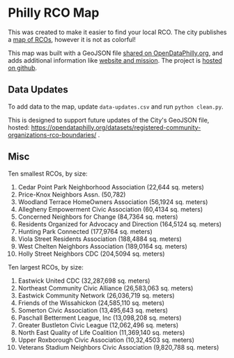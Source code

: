 # Philly RCO Map
This was created to make it easier to find your local RCO. The city publishes a <a href="https://openmaps.phila.gov/">map of RCOs</a>, however it is not as colorful! 

This map was built with a GeoJSON file <a href="https://opendataphilly.org/datasets/registered-community-organizations-rco-boundaries/">shared on OpenDataPhilly.org</a>, and adds additional information like <a href="https://github.com/acouch/philly-rco-map/blob/main/data-updates.csv">website and mission</a>. The project is <a href="https://github.com/acouch/philly-rco-map">hosted on github</a>.

## Data Updates

To add data to the map, update `data-updates.csv` and run `python clean.py`. 

This is designed to support future updates of the City's GeoJSON file, hosted: https://opendataphilly.org/datasets/registered-community-organizations-rco-boundaries/ .

## Misc

Ten smallest RCOs, by size:

1. Cedar Point Park Neighborhood Association (22,644 sq. meters)
1. Price-Knox Neighbors Assn. (50,782)
1. Woodland Terrace HomeOwners Association (56,1924 sq. meters)
1. Allegheny Empowerment Civic Association (60,4134 sq. meters)
1. Concerned Neighbors for Change (84,7364 sq. meters)
1. Residents Organized for Advocacy and Direction (164,5124 sq. meters)
1. Hunting Park Connected (177,9764 sq. meters)
1. Viola Street Residents Association (188,4884 sq. meters)
1. West Chelten Neighbors Association (189,0164 sq. meters)
1. Holly Street Neighbors CDC (204,5094 sq. meters)

Ten largest RCOs, by size:

1. Eastwick United CDC	(32,287,698 sq. meters)
1. Northeast Community Civic Alliance	(26,583,063 sq. meters)
1. Eastwick Community Network	(26,036,719 sq. meters)
1. Friends of the Wissahickon	(24,585,110 sq. meters)
1. Somerton Civic Association	(13,495,643 sq. meters)
1. Paschall Betterment League, Inc	(13,098,208 sq. meters)
1. Greater Bustleton Civic League	(12,062,496 sq. meters)
1. North East Quality of Life Coalition	(11,369,140 sq. meters)
1. Upper Roxborough Civic Association	(10,32,4503 sq. meters) 
1. Veterans Stadium Neighbors Civic Association	(9,820,788 sq. meters)
